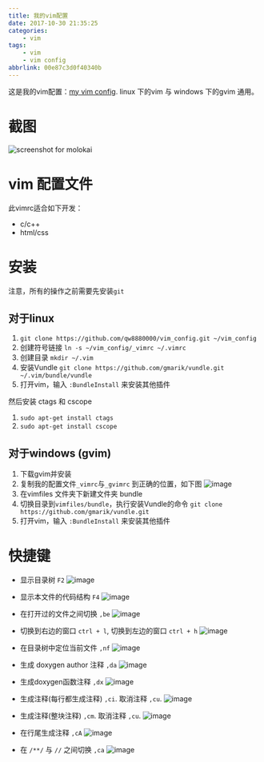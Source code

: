 ```yaml
---
title: 我的vim配置
date: 2017-10-30 21:35:25
categories:
    - vim
tags:
    - vim
    - vim config
abbrlink: 00e87c3d0f40340b
---
```


这是我的vim配置：[my vim config](https://github.com/qw8880000/vim_config).
linux 下的vim 与 windows 下的gvim 通用。

# 截图

![screenshot for molokai](http://oxnimkw03.bkt.clouddn.com/20171030101917.png)

# vim 配置文件 

此vimrc适合如下开发：

-   c/c++ 
-   html/css

# 安装 

注意，所有的操作之前需要先安装`git`

## 对于linux

1. `git clone https://github.com/qw8880000/vim_config.git ~/vim_config`
1. 创建符号链接 `ln -s ~/vim_config/_vimrc ~/.vimrc`
1. 创建目录 `mkdir ~/.vim`
1. 安装Vundle `git clone https://github.com/gmarik/vundle.git ~/.vim/bundle/vundle`
1. 打开vim，输入 `:BundleInstall` 来安装其他插件 

然后安装 ctags 和 cscope

1. `sudo apt-get install ctags`
1. `sudo apt-get install cscope`

## 对于windows (gvim)

1. 下载gvim并安装
1. 复制我的配置文件`_vimrc`与`_gvimrc` 到正确的位置，如下图
![image](http://oxnimkw03.bkt.clouddn.com/20171030221516.png)
1. 在vimfiles 文件夹下新建文件夹 bundle
1. 切换目录到`vimfiles/bundle`，执行安装Vundle的命令 `git clone https://github.com/gmarik/vundle.git`
1. 打开vim，输入 `:BundleInstall` 来安装其他插件 

# 快捷键

* 显示目录树 `F2`
![image](http://oxnimkw03.bkt.clouddn.com/f2.gif)

* 显示本文件的代码结构 `F4`
![image](http://oxnimkw03.bkt.clouddn.com/f4.gif)

* 在打开过的文件之间切换 `,be`
![image](http://oxnimkw03.bkt.clouddn.com/bufexplore.gif)

* 切换到右边的窗口 `ctrl + l`, 切换到左边的窗口 `ctrl + h`
![image](http://oxnimkw03.bkt.clouddn.com/winChange.gif)

* 在目录树中定位当前文件 `,nf`
![image](http://oxnimkw03.bkt.clouddn.com/findCurrentFile.gif)

* 生成 doxygen author 注释 `,da`
![image](http://oxnimkw03.bkt.clouddn.com/DoxAuthor.gif)

* 生成doxygen函数注释 `,dx`
![image](http://oxnimkw03.bkt.clouddn.com/DoxFunction.gif)

* 生成注释(每行都生成注释) `,ci`. 取消注释 `,cu`.
![image](http://oxnimkw03.bkt.clouddn.com/comment1.gif)

* 生成注释(整块注释) `,cm`. 取消注释 `,cu`.
![image](http://oxnimkw03.bkt.clouddn.com/comment2.gif)

* 在行尾生成注释 `,cA`
![image](http://oxnimkw03.bkt.clouddn.com/comment3.gif)

* 在 `/**/` 与 `//` 之间切换 `,ca`
![image](http://oxnimkw03.bkt.clouddn.com/comment4.gif)

